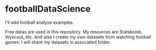 # footballDataScience
I'll add football analyze examples.

Free datas are used in this repository. My resources are Statsbomb, Wyscout, etc. And also I create my own datasets from watching football games. I will share my datasets in associated folder.
